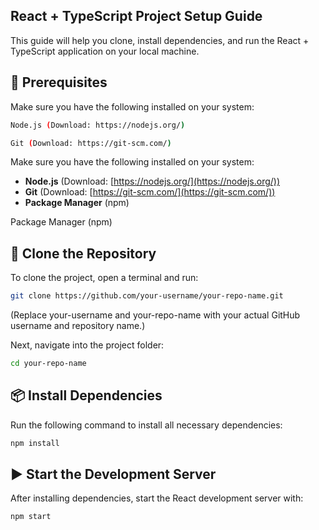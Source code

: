 ## React + TypeScript Project Setup Guide

This guide will help you clone, install dependencies, and run the React + TypeScript application on your local machine.

## 📌 Prerequisites

Make sure you have the following installed on your system:

```sh
Node.js (Download: https://nodejs.org/)

Git (Download: https://git-scm.com/)
```

Make sure you have the following installed on your system:

- **Node.js** (Download: [https://nodejs.org/](https://nodejs.org/))
- **Git** (Download: [https://git-scm.com/](https://git-scm.com/))
- **Package Manager** (npm)

Package Manager (npm)

## 🚀 Clone the Repository

To clone the project, open a terminal and run:

```sh
git clone https://github.com/your-username/your-repo-name.git
```

(Replace your-username and your-repo-name with your actual GitHub username and repository name.)

Next, navigate into the project folder:

```sh
cd your-repo-name
```

## 📦 Install Dependencies

Run the following command to install all necessary dependencies:

```sh
npm install
```

## ▶️ Start the Development Server

After installing dependencies, start the React development server with:

```sh
npm start
```
